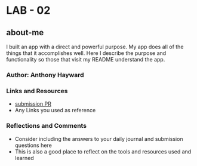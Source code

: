# LAB - 02

## about-me

I built an app with a direct and powerful purpose. My app does all of the things that it accomplishes well. Here  I describe the purpose and functionality so those that visit my README understand the app.

### Author: Anthony Hayward

### Links and Resources
* [submission PR](http://xyz.com)
* Any Links you used as reference

### Reflections and Comments
* Consider including the answers to your daily journal and submission questions here
* This is also a good place to reflect on the tools and resources used and learned

